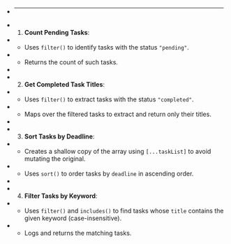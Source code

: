  * ---------------------------------
 * 1. **Count Pending Tasks**:
 *    - Uses `filter()` to identify tasks with the status `"pending"`.
 *    - Returns the count of such tasks.
 * 
 * 2. **Get Completed Task Titles**:
 *    - Uses `filter()` to extract tasks with the status `"completed"`.
 *    - Maps over the filtered tasks to extract and return only their titles.
 * 
 * 3. **Sort Tasks by Deadline**:
 *    - Creates a shallow copy of the array using `[...taskList]` to avoid mutating the original.
 *    - Uses `sort()` to order tasks by `deadline` in ascending order.
 * 
 * 4. **Filter Tasks by Keyword**:
 *    - Uses `filter()` and `includes()` to find tasks whose `title` contains the given keyword (case-insensitive).
 *    - Logs and returns the matching tasks.
